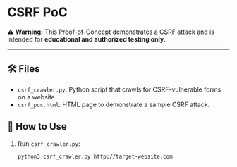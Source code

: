 # CSRF PoC

⚠️ **Warning:**
This Proof-of-Concept demonstrates a CSRF attack and is intended for **educational and authorized testing only**.

---

## 🛠️ Files

- `csrf_crawler.py`: Python script that crawls for CSRF-vulnerable forms on a website.
- `csrf_poc.html`: HTML page to demonstrate a sample CSRF attack.
  
## 📖 How to Use

1. Run `csrf_crawler.py`:
   ```bash
   python3 csrf_crawler.py http://target-website.com
